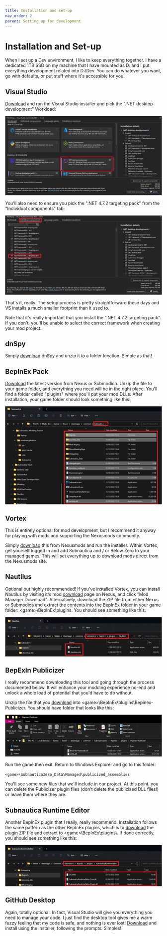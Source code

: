 ```yaml
---
title: Installation and set-up
nav_order: 2
parent: Setting up for development
---
```


# Installation and Set-up

When I set up a Dev environment, I like to keep everything together. I have a dedicated 1TB SSD on my machine that I have mounted as D: and I put everything development related into D:\\Dev. You can do whatever you want, go with defaults, or put stuff where it's accessible for you.

## Visual Studio

[Download](software.md#downloads) and run the Visual Studio installer and pick the ".NET desktop development" Workload:

![](.\media\vsworkloadinstall.png)

You'll also need to ensure you pick the ".NET 4.7.2 targeting pack" from the "Individual components" tab:

![](.\media\vsframeworkinstall.png)

That's it, really. The setup process is pretty straightforward these days and VS installs a much smaller footprint than it used to.

Note that it's really important that you install the ".NET 4.7.2 targeting pack". If you don't, you'll be unable to select the correct framework when creating your mod project.

## dnSpy

Simply [download](software.md#downloads) dnSpy and unzip it to a folder location. Simple as that!

## BepInEx Pack

[Download](software.md#downloads) the latest version from Nexus or Submodica. Unzip the file to your game folder, and everything you need will be in the right place. You'll find a folder called "plugins" where you'll put your mod DLLs. After installation, your game folder should look something like this:

![](.\media\bepinexpackinstall.png)

## Vortex

This is entirely optional for mod development, but I recommend it anyway for playing with mods and supporting the Nexusmods community.

Simply [download](software.md#downloads) this from Nexusmods and run the installer. Within Vortex, get yourself logged in and add Subnautica and / or Below Zero to your managed games. This will set everything up to download mods direct from the Nexusmods site.

## Nautilus

Optional but highly recommended! If you've installed Vortex, you can install Nautilus by visiting it's mod [download](software.md#downloads) page on Nexus, and click "Mod Manager Download". Alternatively, download the ZIP file from either Nexus or Submodica and extract the contents into the BepInEx folder in your game folder: \<game>\\BepInEx\\plugins. You should see something like this:

![](.\media\nautilusinstall.png)

## BepExIn Publicizer

I really recommend downloading this tool and going through the process documented below. It will enhance your modding experience no-end and unlock a whole load of potential that you'd have to do without.

Unzip the file that you [download](software.md#downloads) into \<game>\\BepInEx\\plugins\\Bepinex-Publicizer. You should have folder that looks like this:

![](.\media\publicizerinstall.png)

Run the game then exit. Return to Windows Explorer and go to this folder:

`<game>\SubnauticaZero_Data\Managed\publicized_assemblies`

You'll see some new files that we'll include in our project. At this point, you can delete the Publicizer plugin files (don't delete the publicized DLL files!) or leave them where they are.

## Subnautica Runtime Editor

Another BepInEx plugin that I really, really recommend. Installation follows the same pattern as the other BepInEx plugins, which is to [download](software.md#downloads) the plugin ZIP file and extract to \<game>\\BepInEx\\plugins\\. If done correctly, you should see something like this:

![](.\media\runtimeeditorinstall.png)

## GitHub Desktop

Again, totally optional. In fact, Visual Studio will give you everything you need to manage your code. I just find the desktop tool gives me a warm fuzzy feeling that my code is safe, and nothing is ever lost! [Download](software.md#downloads) and install using the installer, following the prompts. Simples!
